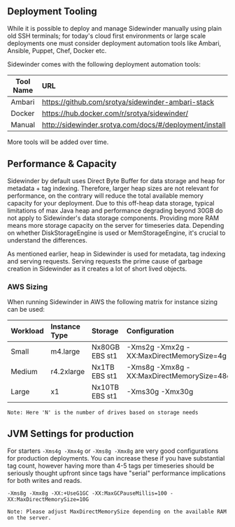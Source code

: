 ## Deployment Tooling

While it is possible to deploy and manage Sidewinder manually using plain old SSH terminals; for today's cloud first
environments or large scale deployments one must consider deployment automation tools like Ambari, Ansible, Puppet, Chef, Docker etc.

Sidewinder comes with the following deployment automation tools:

| Tool Name | URL |
|-----------|:----|
| Ambari    |https://github.com/srotya/sidewinder-ambari-stack|
| Docker    |https://hub.docker.com/r/srotya/sidewinder/ |
| Manual    |http://sidewinder.srotya.com/docs/#/deployment/install |

More tools will be added over time.

## Performance & Capacity

Sidewinder by default uses Direct Byte Buffer for data storage and heap for metadata + tag indexing. Therefore, larger heap sizes are not relevant for performance, on the contrary will reduce the total available memory capacity for your deployment. Due to this off-heap data storage, typical limitations of max Java heap and performance degrading beyond 30GB do not apply to Sidewinder's data storage components. Providing more RAM means more storage capacity on the server for timeseries data. Depending on whether DiskStorageEngine is used or MemStorageEngine, it's crucial to understand the differences.

As mentioned earlier, heap in Sidewinder is used for metadata, tag indexing and serving requests. Serving requests the prime cause of garbage creation in Sidewinder as it creates a lot of short lived objects.

### AWS Sizing
When running Sidewinder in AWS the following matrix for instance sizing can be used:

|Workload | Instance Type | Storage | Configuration |
|---------|:---------------|:---------|:---------------|
|Small    |m4.large       | Nx80GB EBS st1 | -Xms2g -Xmx2g -XX:MaxDirectMemorySize=4g|
|Medium   |r4.2xlarge     | Nx1TB EBS st1| -Xms8g -Xmx8g -XX:MaxDirectMemorySize=48g|
|Large    |x1             | Nx10TB EBS st1 | -Xms30g -Xmx30g|

```
Note: Here 'N' is the number of drives based on storage needs
```

## JVM Settings for production
For starters ```-Xms4g -Xmx4g``` or ```-Xms8g -Xmx8g``` are very good configurations for production deployments. You can increase these if you have substantial tag count, however having more than 4-5 tags per timeseries should be seriously thought upfront since tags have "serial" performance implications for both writes and reads.

```
-Xms8g -Xmx8g -XX:+UseG1GC -XX:MaxGCPauseMillis=100 -XX:MaxDirectMemorySize=10G
```

```
Note: Please adjust MaxDirectMemorySize depending on the available RAM on the server.
```
